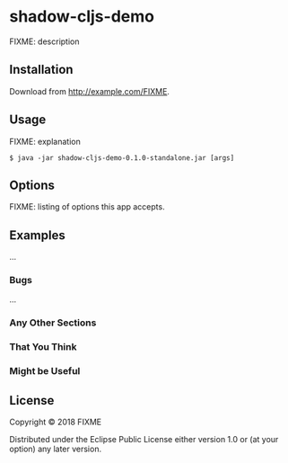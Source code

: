 # shadow-cljs-demo

FIXME: description

## Installation

Download from http://example.com/FIXME.

## Usage

FIXME: explanation

    $ java -jar shadow-cljs-demo-0.1.0-standalone.jar [args]

## Options

FIXME: listing of options this app accepts.

## Examples

...

### Bugs

...

### Any Other Sections
### That You Think
### Might be Useful

## License

Copyright © 2018 FIXME

Distributed under the Eclipse Public License either version 1.0 or (at
your option) any later version.
